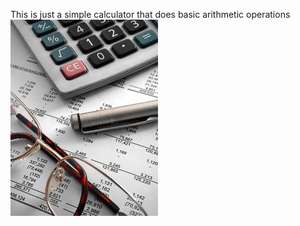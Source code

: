 This is just a simple calculator that does basic arithmetic operations 
![calulator](https://github.com/PetJs/calculator.io/blob/main/calc.jpg)
